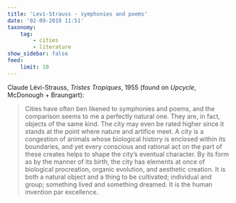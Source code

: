 ```yaml
---
title: 'Levi-Strauss - symphonies and poems'
date: '02-09-2019 11:51'
taxonomy:
    tag:
        - cities
        - literature
show_sidebar: false
feed:
    limit: 10
---
```


Claude Lévi-Strauss, *Tristes Tropiques*, 1955 (found on *Upcycle*, McDonough + Braungart):

> Cities have often ben likened to symphonies and poems, and the comparison seems to me a perfectly natural one. They are, in fact, objects of the same kind. The city may even be rated higher since it stands at the point where nature and artifice meet. A city is a congestion of animals whose biological history is enclosed within its boundaries, and yet every conscious and rational act on the part of these creates helps to shape the city’s eventual character. By its form as by the manner of its birth, the city has elements at once of biological procreation, organic evolution, and aesthetic creation. It is both a natural object and a thing to be cultivated; individual and group; something lived and something dreamed. It is the human invention par excellence.